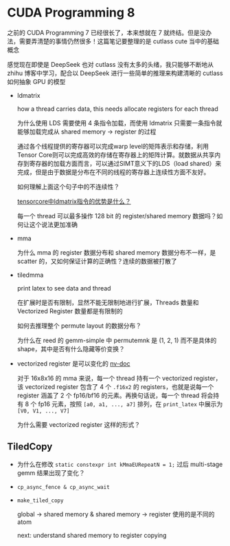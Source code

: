 # CUDA Programming 8

之前的 CUDA Programming 7 已经很长了，本来想就在 7 就终结。但是没办法，需要弄清楚的事情仍然很多！这篇笔记要整理的是 cutlass cute 当中的基础概念

感觉现在即使是 DeepSeek 也对 cutlass 没有太多的头绪，我只能够不断地从 zhihu 博客中学习，配合以 DeepSeek 进行一些简单的推理来构建清晰的 cutlass 如何抽象 GPU 的模型

- ldmatrix

  how a thread carries data, this needs allocate registers for each thread

  为什么使用 LDS 需要使用 4 条指令加载，而使用 ldmatrix 只需要一条指令就能够加载完成从 shared memory -> register 的过程

  通过各个线程提供的寄存器可以完成warp level的矩阵表示和存储，利用Tensor Core则可以完成高效的存储在寄存器上的矩阵计算。就数据从共享内存到寄存器的加载方面而言，可以通过SIMT意义下的LDS（load shared）来完成，但是由于数据是分布在不同的线程的寄存器上连续性方面不友好。

  如何理解上面这个句子中的不连续性？

  [tensorcore中ldmatrix指令的优势是什么？](https://www.zhihu.com/question/600927104/answer/3029266372)

  每一个 thread 可以最多操作 128 bit 的 register/shared memory 数据吗？如何让这个说法更加准确

- mma

  为什么 mma 的 register 数据分布和 shared memory 数据分布不一样，是 scatter 的，又如何保证计算的正确性？连续的数据被打散了

- tiledmma

  print latex to see data and thread

  在扩展时是否有限制，显然不能无限制地进行扩展，Threads 数量和 Vectorized Register 数量都是有限制的

  如何去推理整个 permute layout 的数据分布？ 

  为什么在 reed 的 gemm-simple 中 permutemnk 是 (1, 2, 1) 而不是具体的 shape，其中是否有什么隐藏等价变换？

- vectorized register 是可以变化的 [nv-doc](https://docs.nvidia.com/cuda/parallel-thread-execution/index.html#matrix-fragments-for-mma-m16n8k16-with-floating-point-type)

  对于 16x8x16 的 mma 来说，每一个 thread 持有一个 vectorized register，该 vectorized register 包含了 4 个 `.f16x2` 的 registers，也就是说每一个 register 涵盖了 2 个 fp16/bf16 的元素。再换句话说，每一个 thread 将会持有 8 个 fp16 元素，按照 `[a0, a1, ..., a7]` 排列，在 `print_latex` 中展示为 `[V0, V1, ..., V7]`

  为什么需要 vectorized register 这样的形式？

## TiledCopy

- 为什么在修改 `static constexpr int kMmaEURepeatN = 1;` 过后 multi-stage gemm 结果出现了变化？

- `cp_async_fence & cp_async_wait`

- `make_tiled_copy`

  global -> shared memory & shared memory -> register 使用的是不同的 atom
  
  next: understand shared memory to register copying
